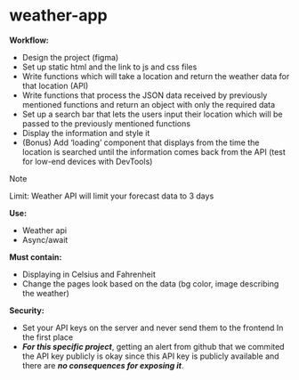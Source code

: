 # weather-app
**Workflow:**
-	Design the project (figma)
-	Set up static html and the link to js and css files
-	Write functions which will take a location and return the weather data for that location (API)
-	Write functions that process the JSON data received by previously mentioned functions and return an object with only the required data
-	Set up a search bar that lets the users input their location which will be passed to the previously mentioned functions
-	Display the information and style it
-	(Bonus) Add ‘loading’ component that displays from the time the location is searched until the information comes back from the API (test for low-end devices with DevTools)

> [!NOTE]
> Limit: Weather API will limit your forecast data to 3 days

**Use:**
-	Weather api
-	Async/await

**Must contain:**
-	Displaying in Celsius and Fahrenheit
-	Change the pages look based on the data (bg color, image describing the weather)

**Security:**
-	Set your API keys on the server and never send them to the frontend In the first place 
-	***For this specific project***, getting an alert from github that we commited the API key publicly is okay since this API key is publicly available and there are ***no consequences for exposing it***.
